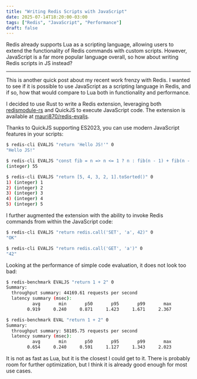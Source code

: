 ```yaml
---
title: "Writing Redis Scripts with JavaScript"
date: 2025-07-14T18:20:00-03:00
tags: ["Redis", "JavaScript", "Performance"]
draft: false
---
```


Redis already supports Lua as a scripting language, allowing users to extend the functionality of Redis commands with custom scripts. However, JavaScript is a far more popular language overall, so how about writing Redis scripts in JS instead?

<!--more-->

---

This is another quick post about my recent work frenzy with Redis. I wanted to see if it is possible to use JavaScript as a scripting language in Redis, and if so, how that would compare to Lua both in functionality and performance.

I decided to use Rust to write a Redis extension, leveraging both [redismodule-rs](https://github.com/RedisLabsModules/redismodule-rs) and QuickJS to execute JavaScript code. The extension is available at [mauri870/redis-evaljs](https://github.com/mauri870/redis-evaljs).

Thanks to QuickJS supporting ES2023, you can use modern JavaScript features in your scripts:

```bash
$ redis-cli EVALJS "return 'Hello JS!'" 0
"Hello JS!"

$ redis-cli EVALJS "const fib = n => n <= 1 ? n : fib(n - 1) + fib(n - 2); return fib(10)" 0
(integer) 55

$ redis-cli EVALJS "return [5, 4, 3, 2, 1].toSorted()" 0
1) (integer) 1
2) (integer) 2
3) (integer) 3
4) (integer) 4
5) (integer) 5
```

I further augmented the extension with the ability to invoke Redis commands from within the JavaScript code:

```bash
$ redis-cli EVALJS "return redis.call('SET', 'a', 42)" 0
"OK"

$ redis-cli EVALJS "return redis.call('GET', 'a')" 0
"42"
```

Looking at the performance of simple code evaluation, it does not look too bad:

```bash
$ redis-benchmark EVALJS "return 1 + 2" 0
Summary:
  throughput summary: 44169.61 requests per second
  latency summary (msec):
          avg       min       p50       p95       p99       max
        0.919     0.240     0.871     1.423     1.671     2.367

$ redis-benchmark EVAL "return 1 + 2" 0
Summary:
  throughput summary: 58105.75 requests per second
  latency summary (msec):
          avg       min       p50       p95       p99       max
        0.654     0.240     0.591     1.127     1.343     2.023
```

It is not as fast as Lua, but it is the closest I could get to it. There is probably room for further optimization, but I think it is already good enough for most use cases.
